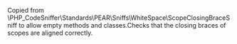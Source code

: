 Copied from \PHP_CodeSniffer\Standards\PEAR\Sniffs\WhiteSpace\ScopeClosingBraceSniff to allow empty methods
and classes.Checks that the closing braces of scopes are aligned correctly.